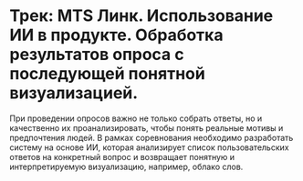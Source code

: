 # Трек: MTS Линк. Использование ИИ в продукте. Обработка результатов опроса с последующей понятной визуализацией.
При проведении опросов важно не только собрать ответы, но и качественно их проанализировать, чтобы понять реальные мотивы и предпочтения людей.
В рамках соревнования необходимо разработать систему на основе ИИ, которая анализирует список пользовательских ответов на конкретный вопрос и возвращает понятную и интерпретируемую визуализацию, например, облако слов.


